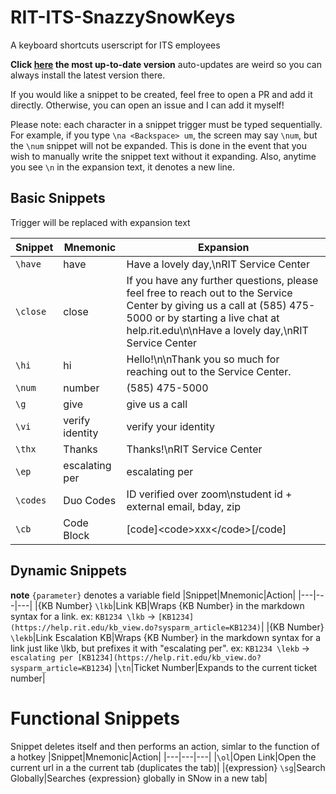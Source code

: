 # RIT-ITS-SnazzySnowKeys

A keyboard shortcuts userscript for ITS employees

**Click [here](https://github.com/erwijet/RIT-ITS-SnazzySnowKeys/raw/master/v3.0.bindings.user.js) the most up-to-date version** auto-updates are weird so you can always install the latest version there.

If you would like a snippet to be created, feel free to open a PR and add it directly. Otherwise, you can open an issue and I can add it myself!

Please note: each character in a snippet trigger must be typed sequentially. For example, if you type `\na <Backspace> um`, the screen may say `\num`, but the `\num` snippet will not be expanded. This is done in the event that you wish to manually write the snippet text without it expanding. Also, anytime you see `\n` in the expansion text, it denotes a new line.

## Basic Snippets
Trigger will be replaced with expansion text

|Snippet|Mnemonic|Expansion|
|---|---|---|
|`\have`|have|Have a lovely day,\nRIT Service Center|
|`\close`|close|If you have any further questions, please feel free to reach out to the Service Center by giving us a call at (585) 475-5000 or by starting a live chat at help.rit.edu\n\nHave a lovely day,\nRIT Service Center|
|`\hi`|hi|Hello!\n\nThank you so much for reaching out to the Service Center.|
|`\num`|number|(585) 475-5000|
|`\g`|give|give us a call|
|`\vi`|verify identity|verify your identity|
|`\thx`|Thanks|Thanks!\nRIT Service Center|
|`\ep`|escalating per|escalating per|
|`\codes`|Duo Codes|ID verified over zoom\nstudent id + external email, bday, zip|
|`\cb`|Code Block|[code]&lt;code&gt;xxx&lt;/code&gt;[/code]|

## Dynamic Snippets
**note** `{parameter}` denotes a variable field
|Snippet|Mnemonic|Action|
|---|---|---|
|{KB Number} `\lkb`|Link KB|Wraps {KB Number} in the markdown syntax for a link. ex: `KB1234 \lkb` -> `[KB1234](https://help.rit.edu/kb_view.do?sysparm_article=KB1234)`|
|{KB Number} `\lekb`|Link Escalation KB|Wraps {KB Number} in the markdown syntax for a link just like \lkb, but prefixes it with "escalating per". ex: `KB1234 \lekb` -> `escalating per [KB1234](https://help.rit.edu/kb_view.do?sysparm_article=KB1234`)
|`\tn`|Ticket Number|Expands to the current ticket number|

# Functional Snippets
Snippet deletes itself and then performs an action, simlar to the function of a hotkey
|Snippet|Mnemonic|Action|
|---|---|---|
|`\ol`|Open Link|Open the current url in a the current tab (duplicates the tab)|
|{expression} `\sg`|Search Globally|Searches {expression} globally in SNow in a new tab|
